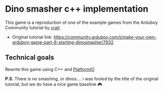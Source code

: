 # Dino smasher c++ implementation

This game is a reproduction of one of the example games from the Arduboy Community tutorial by [crait](http://www.twitter.com/crait).
- Original tutorial link: https://community.arduboy.com/t/make-your-own-arduboy-game-part-8-starting-dinosmasher/7932

## Technical goals
Rewrite this game using C++ and [PlatformIO](https://platformio.org/lib/show/192/Arduboy)

**P.S.** There is no smashing, or dinos.... i was fooled by the title of the original tutorial, but we do have a nice game baseline 🎮
